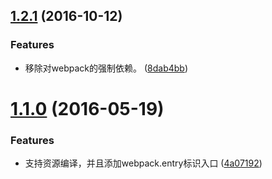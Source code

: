 <a name="1.2.1"></a>
## [1.2.1](https://github.com/ploverjs/plover-assets-webpack/compare/v1.2.0...v1.2.1) (2016-10-12)


### Features

* 移除对webpack的强制依赖。 ([8dab4bb](https://github.com/ploverjs/plover-assets-webpack/commit/8dab4bb))


<a name="1.1.0"></a>
# [1.1.0](https://github.com/ploverjs/plover-assets-webpack/compare/v1.0.0...v1.1.0) (2016-05-19)


### Features

* 支持资源编译，并且添加webpack.entry标识入口 ([4a07192](https://github.com/ploverjs/plover-assets-webpack/commit/4a07192))




